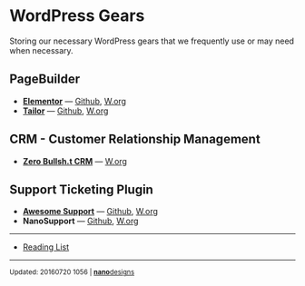 # WordPress Gears
Storing our necessary WordPress gears that we frequently use or may need when necessary.

## PageBuilder
*  [**Elementor**](https://elementor.com/) &mdash; [Github](https://github.com/pojome/elementor), [W.org](https://wordpress.org/plugins/elementor/)
*  [**Tailor**](http://gettailor.com/) &mdash; [Github](https://github.com/andrew-worsfold/tailor), [W.org](https://wordpress.org/plugins/tailor/)

## CRM - Customer Relationship Management
* [**Zero Bullsh.t CRM**](http://zerobscrm.com/) &mdash; [W.org](https://wordpress.org/plugins/zero-bs-crm/)

## Support Ticketing Plugin
* [**Awesome Support**](http://getawesomesupport.com) &mdash; [Github](https://github.com/Awesome-Support/Awesome-Support), [W.org](https://wordpress.org/plugins/awesome-support/)
* **NanoSupport** &mdash; [Github](https://github.com/nanodesigns/nanosupport), [W.org](https://wordpress.org/plugins/nanosupport/)

---

* [Reading List](https://github.com/mayeenulislam/wordpress-gears/blob/master/reading-list.md)

---
<sup>Updated: 20160720 1056 | [**nano**designs](http://nanodesignsbd.com?ref=wordpress-gears)</sup>

